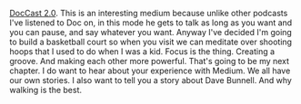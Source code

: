 <a href="http://scripting.com/2020/01/13/docToDave.m4a">DocCast 2.0</a>. This is an interesting medium because unlike other podcasts I've listened to Doc on, in this mode he gets to talk as long as you want and you can pause, and say whatever you want. Anyway I've decided I'm going to build a basketball court so when you visit we can meditate over shooting hoops that I used to do when I was a kid. Focus is the thing. Creating a groove. And making each other more powerful. That's going to be my next chapter. I do want to hear about your experience with Medium. We all have our own stories. I also want to tell you a story about Dave Bunnell. And why walking is the best.
